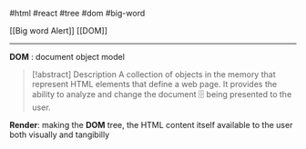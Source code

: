 #html
#react 
#tree
#dom
#big-word

[[Big word Alert]]
[[DOM]]

---

**DOM** : document object model

> [!abstract] Description
> A collection of objects in the memory that represent HTML elements that define a web page.
> It provides the ability to analyze and change the document 🗄 being presented to the user.

**Render**: making the **DOM** tree, the HTML content itself available to the user both visually and tangibilly
